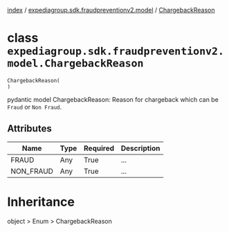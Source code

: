 [index](index.md) / [expediagroup.sdk.fraudpreventionv2.model](expediagroup.sdk.fraudpreventionv2.model.md) / [ChargebackReason](ChargebackReason.md)
# class `expediagroup.sdk.fraudpreventionv2.model.ChargebackReason`
```
ChargebackReason(
)
```

pydantic model ChargebackReason: Reason for chargeback which can be `Fraud` or `Non Fraud`.



## Attributes
    
    
        
    
        
    

|    Name   | Type | Required | Description |
|-----------|------|----------|-------------|
|   FRAUD   | Any  |   True   |     ...     |
| NON_FRAUD | Any  |   True   |     ...     |










# Inheritance
object > Enum > ChargebackReason